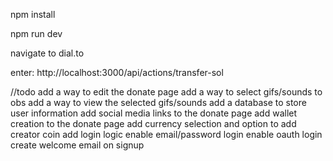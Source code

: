 npm install

npm run dev

navigate to dial.to

enter: http://localhost:3000/api/actions/transfer-sol


//todo
add a way to edit the donate page
add a way to select gifs/sounds to obs
add a way to view the selected gifs/sounds
add a database to store user information
add social media links to the donate page
add wallet creation to the donate page
add currency selection and option to add creator coin
add login logic
enable email/password login
enable oauth login
create welcome email on signup
